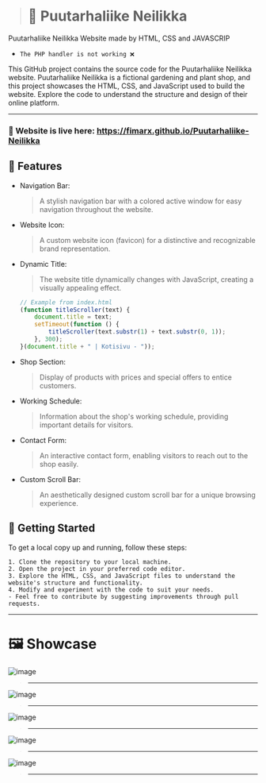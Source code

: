># 🏡 Puutarhaliike Neilikka
Puutarhaliike Neilikka Website made by HTML, CSS and JAVASCRIP
- `The PHP handler is not working ❌`

This GitHub project contains the source code for the Puutarhaliike Neilikka website. Puutarhaliike Neilikka is a fictional gardening and plant shop, and this project showcases the HTML, CSS, and JavaScript used to build the website. Explore the code to understand the structure and design of their online platform.
__________________________________
### 🔴 Website is live here: https://fimarx.github.io/Puutarhaliike-Neilikka

## 📖 Features
- Navigation Bar:
    > A stylish navigation bar with a colored active window for easy navigation throughout the website.
- Website Icon:
    > A custom website icon (favicon) for a distinctive and recognizable brand representation.
- Dynamic Title:
    > The website title dynamically changes with JavaScript, creating a visually appealing effect.
    ```javascript
    // Example from index.html
    (function titleScroller(text) {
        document.title = text;
        setTimeout(function () {
            titleScroller(text.substr(1) + text.substr(0, 1));
        }, 300);
    }(document.title + " | Kotisivu - "));
    ```
- Shop Section:
    > Display of products with prices and special offers to entice customers.
- Working Schedule:
    > Information about the shop's working schedule, providing important details for visitors.
- Contact Form:
    > An interactive contact form, enabling visitors to reach out to the shop easily.
- Custom Scroll Bar:
    > An aesthetically designed custom scroll bar for a unique browsing experience.

## 🚀 Getting Started
To get a local copy up and running, follow these steps:

    1. Clone the repository to your local machine.
    2. Open the project in your preferred code editor.
    3. Explore the HTML, CSS, and JavaScript files to understand the website's structure and functionality.
    4. Modify and experiment with the code to suit your needs.
    - Feel free to contribute by suggesting improvements through pull requests.
__________________________________
# 🖼️ Showcase
![image](https://github.com/FIMARx/Puutarhaliike_Neilikka/assets/69573290/c2b3bf32-384e-4ffe-8b24-6904445434a8)
> __________________________________
![image](https://github.com/FIMARx/Puutarhaliike_Neilikka/assets/69573290/00741546-06d3-4aec-94c5-f1b17841c472)
> __________________________________
![image](https://github.com/FIMARx/Puutarhaliike_Neilikka/assets/69573290/62a4e4d9-327f-4267-9d1d-91e2a3fec027)
> __________________________________
![image](https://github.com/FIMARx/Puutarhaliike_Neilikka/assets/69573290/14d88165-1f8b-4421-94ce-9f8896ef4315)
> __________________________________
![image](https://github.com/FIMARx/Puutarhaliike_Neilikka/assets/69573290/14d43af6-1217-4b71-a765-1020e60450a2)
> __________________________________
